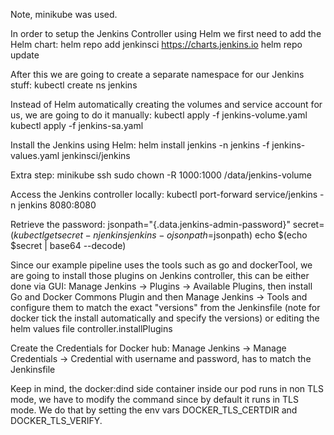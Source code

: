 Note, minikube was used.

In order to setup the Jenkins Controller using Helm we first need to add the Helm chart:
helm repo add jenkinsci https://charts.jenkins.io
helm repo update

After this we are going to create a separate namespace for our Jenkins stuff:
kubectl create ns jenkins

Instead of Helm automatically creating the volumes and service account for us, we are going to do it manually:
kubectl apply -f jenkins-volume.yaml
kubectl apply -f jenkins-sa.yaml

Install the Jenkins using Helm:
helm install jenkins -n jenkins -f jenkins-values.yaml jenkinsci/jenkins

Extra step:
minikube ssh
sudo chown -R 1000:1000 /data/jenkins-volume

Access the Jenkins controller locally:
kubectl port-forward service/jenkins -n jenkins 8080:8080

Retrieve the password:
jsonpath="{.data.jenkins-admin-password}"
secret=$(kubectl get secret -n jenkins jenkins -o jsonpath=$jsonpath)
echo $(echo $secret | base64 --decode)

Since our example pipeline uses the tools such as go and dockerTool, we are going to install those plugins on Jenkins controller, this can be either done via GUI:
Manage Jenkins -> Plugins -> Available Plugins, then install Go and Docker Commons Plugin and then
Manage Jenkins -> Tools and configure them to match the exact "versions" from the Jenkinsfile (note for docker tick the install automatically and specify the versions)
or editing the helm values file controller.installPlugins

Create the Credentials for Docker hub:
Manage Jenkins -> Manage Credentials -> Credential with username and password, has to match the Jenkinsfile

Keep in mind, the docker:dind side container inside our pod runs in non TLS mode, we have to modify the command since by default it runs in TLS mode. We do that by setting the env vars DOCKER_TLS_CERTDIR and DOCKER_TLS_VERIFY.





















